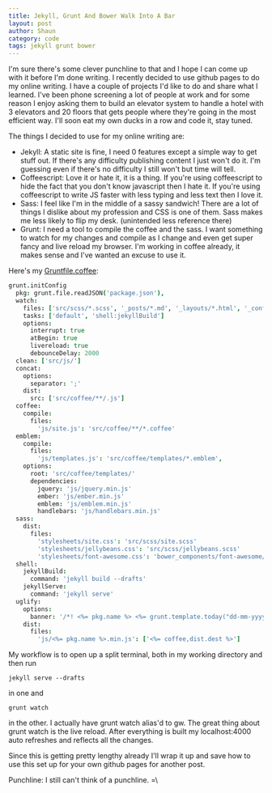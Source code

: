 ```yaml
---
title: Jekyll, Grunt And Bower Walk Into A Bar
layout: post
author: Shaun
category: code
tags: jekyll grunt bower
---
```


I'm sure there's some clever punchline to that and I hope I can come up with it before I'm done writing. I recently decided to use github pages to do my online writing. I have a couple of projects I'd like to do and share what I learned.  I've been phone screening a lot of people at work and for some reason I enjoy asking them to build an elevator system to handle a hotel with 3 elevators and 20 floors that gets people where they're going in the most efficient way. I'll soon eat my own ducks in a row and code it, stay tuned.

The things I decided to use for my online writing are:

* Jekyll: A static site is fine, I need 0 features except a simple way to get stuff out. If there's any difficulty publishing content I just won't do it. I'm guessing even if there's no difficulty I still won't but time will tell.
* Coffeescript: Love it or hate it, it is a thing. If you're using coffeescript to hide the fact that you don't know javascript then I hate it. If you're using coffeescript to write JS faster with less typing and less text then I love it.
* Sass: I feel like I'm in the middle of a sassy sandwich! There are a lot of things I dislike about my profession and CSS is one of them. Sass makes me less likely to flip my desk. (unintended less reference there)
* Grunt: I need a tool to compile the coffee and the sass. I want something to watch for my changes and compile as I change and even get super fancy and live reload my browser. I'm working in coffee already, it makes sense and I've wanted an excuse to use it.

Here's my [Gruntfile.coffee](https://github.com/TheDudeWithTheThing/thedudewiththething.github.io/blob/master/Gruntfile.coffee):

```coffeescript
grunt.initConfig
  pkg: grunt.file.readJSON('package.json'),
  watch:
    files: ['src/scss/*.scss', '_posts/*.md', '_layouts/*.html', '_config.yml', 'src/coffee/**/*.coffee', '*.html', 'src/coffee/templates/*.emblem']
    tasks: ['default', 'shell:jekyllBuild']
    options:
      interrupt: true
      atBegin: true
      livereload: true
      debounceDelay: 2000
  clean: ['src/js/']
  concat:
    options:
      separator: ';'
    dist:
      src: ['src/coffee/**/.js']
  coffee:
    compile:
      files:
        'js/site.js': 'src/coffee/**/*.coffee'
  emblem:
    compile:
      files:
        'js/templates.js': 'src/coffee/templates/*.emblem',
    options:
      root: 'src/coffee/templates/'
      dependencies:
        jquery: 'js/jquery.min.js'
        ember: 'js/ember.min.js'
        emblem: 'js/emblem.min.js'
        handlebars: 'js/handlebars.min.js'
  sass:
    dist:
      files:
        'stylesheets/site.css': 'src/scss/site.scss'
        'stylesheets/jellybeans.css': 'src/scss/jellybeans.scss'
        'stylesheets/font-awesome.css': 'bower_components/font-awesome/scss/font-awesome.scss'
  shell:
    jekyllBuild:
      command: 'jekyll build --drafts'
    jekyllServe: 
      command: 'jekyll serve'
  uglify:
    options:
      banner: '/*! <%= pkg.name %> <%= grunt.template.today("dd-mm-yyyy") %> */\n'
    dist:
      files:
        'js/<%= pkg.name %>.min.js': ['<%= coffee,dist.dest %>']
```

My workflow is to open up a split terminal, both in my working directory and then run
```
jekyll serve --drafts
```
in one and
```
grunt watch
```
in the other. I actually have grunt watch alias'd to gw. The great thing about grunt watch is the live reload. After everything is built my localhost:4000 auto refreshes and reflects all the changes.

Since this is getting pretty lengthy already I'll wrap it up and save how to use this set up for your own github pages for another post.

Punchline: I still can't think of a punchline. =\
